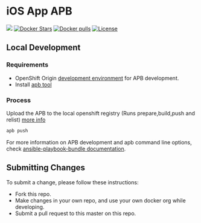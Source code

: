 # iOS App APB

[![](https://img.shields.io/docker/automated/jrottenberg/ffmpeg.svg)](https://hub.docker.com/r/aerogearcatalog/ios-app-apb/)
[![Docker Stars](https://img.shields.io/docker/stars/aerogearcatalog/ios-app-apb.svg)](https://registry.hub.docker.com/v2/repositories/aerogearcatalog/ios-app-apb/stars/count/)
[![Docker pulls](https://img.shields.io/docker/pulls/aerogearcatalog/ios-app-apb.svg)](https://registry.hub.docker.com/v2/repositories/aerogearcatalog/ios-app-apb/)
[![License](https://img.shields.io/:license-Apache2-blue.svg)](http://www.apache.org/licenses/LICENSE-2.0)

## Local Development

### Requirements

- OpenShift Origin [development environment](https://github.com/ansibleplaybookbundle/ansible-playbook-bundle/blob/master/docs/getting_started.md#development-environment) for APB development.
- Install [apb tool](https://github.com/ansibleplaybookbundle/ansible-playbook-bundle/blob/master/docs/apb_cli.md)

### Process

Upload the APB to the local openshift registry (Runs prepare,build,push and relist) [more info](https://github.com/ansibleplaybookbundle/ansible-playbook-bundle/blob/master/docs/apb_cli.md#push)
```bash
apb push
```

For more information on APB development and apb command line options, check [ansible-playbook-bundle documentation](https://github.com/ansibleplaybookbundle/ansible-playbook-bundle/blob/master/docs).

## Submitting Changes

To submit a change, please follow these instructions:

- Fork this repo.
- Make changes in your own repo, and use your own docker org while developing.
- Submit a pull request to this master on this repo.

